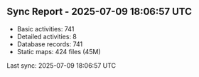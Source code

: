 ## Sync Report - 2025-07-09 18:06:57 UTC

- Basic activities: 741
- Detailed activities: 8
- Database records: 741
- Static maps: 424 files (45M)

Last sync: 2025-07-09 18:06:57 UTC
